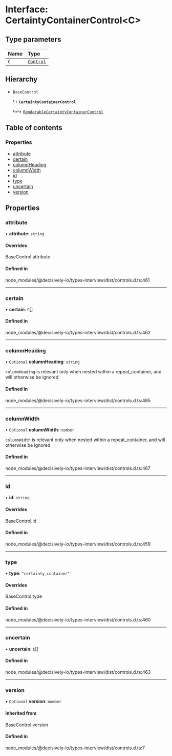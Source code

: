 # Interface: CertaintyContainerControl<C\>

## Type parameters

| Name | Type |
| :------ | :------ |
| `C` | [`Control`](../wiki/Exports#control) |

## Hierarchy

- `BaseControl`

  ↳ **`CertaintyContainerControl`**

  ↳↳ [`RenderableCertaintyContainerControl`](../wiki/RenderableCertaintyContainerControl)

## Table of contents

### Properties

- [attribute](../wiki/CertaintyContainerControl#attribute)
- [certain](../wiki/CertaintyContainerControl#certain)
- [columnHeading](../wiki/CertaintyContainerControl#columnheading)
- [columnWidth](../wiki/CertaintyContainerControl#columnwidth)
- [id](../wiki/CertaintyContainerControl#id)
- [type](../wiki/CertaintyContainerControl#type)
- [uncertain](../wiki/CertaintyContainerControl#uncertain)
- [version](../wiki/CertaintyContainerControl#version)

## Properties

### attribute

• **attribute**: `string`

#### Overrides

BaseControl.attribute

#### Defined in

node_modules/@decisively-io/types-interview/dist/controls.d.ts:461

___

### certain

• **certain**: `C`[]

#### Defined in

node_modules/@decisively-io/types-interview/dist/controls.d.ts:462

___

### columnHeading

• `Optional` **columnHeading**: `string`

`columnHeading` is relevant only when nested within a repeat_container, and will otherwise be ignored

#### Defined in

node_modules/@decisively-io/types-interview/dist/controls.d.ts:465

___

### columnWidth

• `Optional` **columnWidth**: `number`

`columnWidth` is relevant only when nested within a repeat_container, and will otherwise be ignored

#### Defined in

node_modules/@decisively-io/types-interview/dist/controls.d.ts:467

___

### id

• **id**: `string`

#### Overrides

BaseControl.id

#### Defined in

node_modules/@decisively-io/types-interview/dist/controls.d.ts:459

___

### type

• **type**: ``"certainty_container"``

#### Overrides

BaseControl.type

#### Defined in

node_modules/@decisively-io/types-interview/dist/controls.d.ts:460

___

### uncertain

• **uncertain**: `C`[]

#### Defined in

node_modules/@decisively-io/types-interview/dist/controls.d.ts:463

___

### version

• `Optional` **version**: `number`

#### Inherited from

BaseControl.version

#### Defined in

node_modules/@decisively-io/types-interview/dist/controls.d.ts:7

